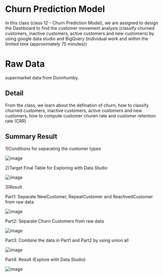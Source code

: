 
# Churn Prediction Model

In this class (class 12 - Churn Prediction Model), 
we are assigned to design the Dashboard to find the customer movement analysis (classify churned customers, inactive customers, active customers and new customers) by using google data studio and BigQuery (individual work and within the limited time (approximately 75 minutes))


# Raw Data
supermarket data from Dunnhumby.


## Detail
From the class, we learn about the defination of churn, how to classify churned customers, inactive customers, active customers and new customers, how to compute customer churen rate and customer retention rate (CRR)

## Summary Result
1)Conditions for separating the customer types


![image](https://user-images.githubusercontent.com/71161635/147447702-2bd1372f-558b-42b2-9794-1132b6634914.png)


2)Target Final Table for Exploring with Data Studio


![image](https://user-images.githubusercontent.com/71161635/147447749-f3fe4a08-a12a-40c3-87c1-1030d427f4e3.png)



3)Result

Part1: Separate NewCustomer, RepeatCustomer and ReactivedCustomer from raw data


![image](https://user-images.githubusercontent.com/71161635/147447797-576f9e3d-c720-4dee-8248-b376310f997c.png)


Part2: Separate Churn Customers from raw data


![image](https://user-images.githubusercontent.com/71161635/147447822-01ab5875-c70c-4c96-8342-5e5a7be9dbe8.png)


Part3: Combine the data in Part1 and Part2 by using union all


![image](https://user-images.githubusercontent.com/71161635/147447853-7de025d5-dc54-4e1d-9a5b-f0bbbd8e94da.png)


Part4: Result (Explore with Data Studio)


![image](https://user-images.githubusercontent.com/71161635/147447867-34afcffd-7390-47c4-a1a0-2cbb119199d9.png)

